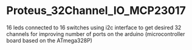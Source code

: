 # Proteus_32Channel_IO_MCP23017
16 leds connected to 16 switches using i2c interface to get desired 32 channels for improving number of ports on the arduino (microcontroller board based on the ATmega328P)
